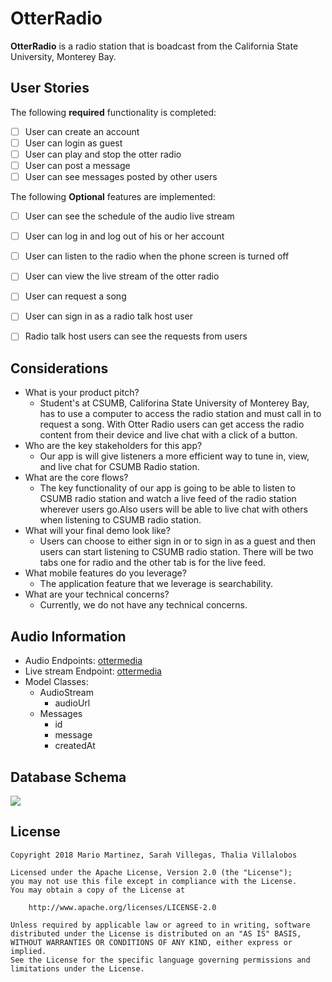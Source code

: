 # OtterRadio

**OtterRadio** is a radio station that is boadcast from the California State University, Monterey Bay.

## User Stories

The following **required** functionality is completed:

- [ ] User can create an account 
- [ ] User can login as guest
- [ ] User can play and stop the otter radio
- [ ] User can post a message
- [ ] User can see messages posted by other users

The following **Optional** features are implemented:

- [ ] User can see the schedule of the audio live stream
- [ ] User can log in and log out of his or her account
- [ ] User can listen to the radio when the phone screen is turned off
- [ ] User can view the live stream of the otter radio
- [ ] User can request a song
- [ ] User can sign in as a radio talk host user
- [ ] Radio talk host users can see the requests from users


## Considerations
- What is your product pitch?
   * Student's at CSUMB, Califorina State University of Monterey Bay, has to use a computer to access the radio station and must call in to request a song. With Otter Radio users can get access the radio content from their device and live chat with a click of a button.  
- Who are the key stakeholders for this app?
   * Our app is will give listeners a more efficient way to tune in, view, and live chat for CSUMB Radio station.  
- What are the core flows? 
    * The key functionality of our app is going to be able to listen to CSUMB radio station and watch a live feed of the radio station wherever users go.Also users will be able to live chat with others when listening to CSUMB radio station. 
- What will your final demo look like? 
    * Users can choose to either sign in or to sign in as a guest and then users can start listening to CSUMB radio station. There will be two tabs one for radio and the other tab is for the live feed.   
- What mobile features do you leverage?
   * The application feature that we leverage is searchability.  
- What are your technical concerns?
   * Currently, we do not have any technical concerns.  

## Audio Information
- Audio Endpoints: [ottermedia](http://icecast.csumb.edu:8000/ottermedia) 
- Live stream Endpoint: [ottermedia](http://media.csumb.edu/www/player/encoder.php?en=3&f=1)
- Model Classes:
  * AudioStream 
    - audioUrl
  * Messages
    - id
    - message
    - createdAt


## Database Schema 
<img src="http://i68.tinypic.com/2hrikxw.jpg">


## License

    Copyright 2018 Mario Martinez, Sarah Villegas, Thalia Villalobos 

    Licensed under the Apache License, Version 2.0 (the "License");
    you may not use this file except in compliance with the License.
    You may obtain a copy of the License at

        http://www.apache.org/licenses/LICENSE-2.0

    Unless required by applicable law or agreed to in writing, software
    distributed under the License is distributed on an "AS IS" BASIS,
    WITHOUT WARRANTIES OR CONDITIONS OF ANY KIND, either express or implied.
    See the License for the specific language governing permissions and
    limitations under the License.
